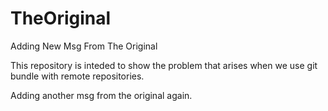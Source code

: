 # TheOriginal

Adding New Msg From The Original

This repository is inteded to show the problem that arises when we use git bundle with remote repositories.

Adding another msg from the original again.
